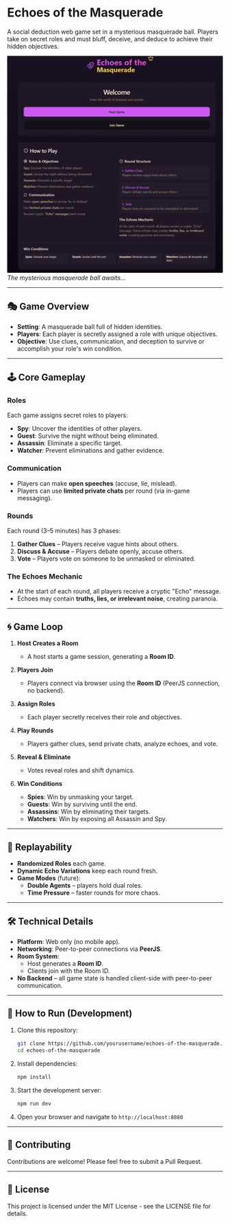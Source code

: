 # Echoes of the Masquerade

A social deduction web game set in a mysterious masquerade ball. Players take on secret roles and must bluff, deceive, and deduce to achieve their hidden objectives.

![Game Overview](docs/images/game-overview.png)
_The mysterious masquerade ball awaits..._

---

## 🎭 Game Overview

- **Setting**: A masquerade ball full of hidden identities.
- **Players**: Each player is secretly assigned a role with unique objectives.
- **Objective**: Use clues, communication, and deception to survive or accomplish your role's win condition.

---

## 🕹 Core Gameplay

### Roles

Each game assigns secret roles to players:

- **Spy**: Uncover the identities of other players.
- **Guest**: Survive the night without being eliminated.
- **Assassin**: Eliminate a specific target.
- **Watcher**: Prevent eliminations and gather evidence.

### Communication

- Players can make **open speeches** (accuse, lie, mislead).
- Players can use **limited private chats** per round (via in-game messaging).

### Rounds

Each round (3–5 minutes) has 3 phases:

1. **Gather Clues** – Players receive vague hints about others.
2. **Discuss & Accuse** – Players debate openly, accuse others.
3. **Vote** – Players vote on someone to be unmasked or eliminated.

### The Echoes Mechanic

- At the start of each round, all players receive a cryptic "Echo" message.
- Echoes may contain **truths, lies, or irrelevant noise**, creating paranoia.

---

## 🌀 Game Loop

1. **Host Creates a Room**

   - A host starts a game session, generating a **Room ID**.

2. **Players Join**

   - Players connect via browser using the **Room ID** (PeerJS connection, no backend).

3. **Assign Roles**

   - Each player secretly receives their role and objectives.

4. **Play Rounds**

   - Players gather clues, send private chats, analyze echoes, and vote.

5. **Reveal & Eliminate**

   - Votes reveal roles and shift dynamics.

6. **Win Conditions**
   - **Spies**: Win by unmasking your target.
   - **Guests**: Win by surviving until the end.
   - **Assassins**: Win by eliminating their targets.
   - **Watchers**: Win by exposing all Assassin and Spy.

---

## 🔁 Replayability

- **Randomized Roles** each game.
- **Dynamic Echo Variations** keep each round fresh.
- **Game Modes** (future):
  - **Double Agents** – players hold dual roles.
  - **Time Pressure** – faster rounds for more chaos.

---

## 🛠 Technical Details

- **Platform**: Web only (no mobile app).
- **Networking**: Peer-to-peer connections via **PeerJS**.
- **Room System**:
  - Host generates a **Room ID**.
  - Clients join with the Room ID.
- **No Backend** – all game state is handled client-side with peer-to-peer communication.

---

## 🚀 How to Run (Development)

1. Clone this repository:

   ```bash
   git clone https://github.com/yourusername/echoes-of-the-masquerade.git
   cd echoes-of-the-masquerade
   ```

2. Install dependencies:

   ```bash
   npm install
   ```

3. Start the development server:

   ```bash
   npm run dev
   ```

4. Open your browser and navigate to `http://localhost:8080`

---

## 🤝 Contributing

Contributions are welcome! Please feel free to submit a Pull Request.

---

## 📄 License

This project is licensed under the MIT License - see the LICENSE file for details.
